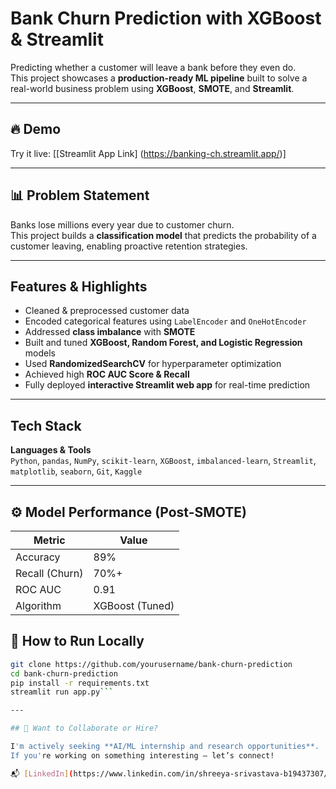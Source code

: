# Bank Churn Prediction with XGBoost & Streamlit 

Predicting whether a customer will leave a bank before they even do.  
This project showcases a **production-ready ML pipeline** built to solve a real-world business problem using **XGBoost**, **SMOTE**, and **Streamlit**.

---

## 🔥 Demo  
 Try it live: [[Streamlit App Link] (https://banking-ch.streamlit.app/)] 

---

## 📊 Problem Statement  
Banks lose millions every year due to customer churn.  
This project builds a **classification model** that predicts the probability of a customer leaving, enabling proactive retention strategies.

---

## Features & Highlights

- Cleaned & preprocessed customer data  
- Encoded categorical features using `LabelEncoder` and `OneHotEncoder`  
- Addressed **class imbalance** with **SMOTE**  
- Built and tuned **XGBoost, Random Forest, and Logistic Regression** models  
- Used **RandomizedSearchCV** for hyperparameter optimization  
- Achieved high **ROC AUC Score & Recall**  
- Fully deployed **interactive Streamlit web app** for real-time prediction

---

## Tech Stack

**Languages & Tools**  
`Python`, `pandas`, `NumPy`, `scikit-learn`, `XGBoost`, `imbalanced-learn`, `Streamlit`, `matplotlib`, `seaborn`, `Git`, `Kaggle`

---

## ⚙ Model Performance (Post-SMOTE)

| Metric         | Value |
|----------------|-------|
| Accuracy       | 89%   |
| Recall (Churn) | 70%+  |
| ROC AUC        | 0.91  |
| Algorithm      | XGBoost (Tuned) |



## 🚀 How to Run Locally

```bash
git clone https://github.com/yourusername/bank-churn-prediction
cd bank-churn-prediction
pip install -r requirements.txt
streamlit run app.py```

---

## 📢 Want to Collaborate or Hire?

I'm actively seeking **AI/ML internship and research opportunities**.  
If you're working on something interesting — let’s connect!

📬 [LinkedIn](https://www.linkedin.com/in/shreeya-srivastava-b19437307/) • [Email](mailto:shreeyasrivastava4@gmail.com)

